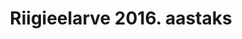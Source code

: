 ---
schema: default
title: Riigieelarve 2016. aastaks
title_en: State budget for 2016
notes: '<a href=https://www.rahandusministeerium.ee/et/eesmargidtegevused/riigieelarve-ja-majandus/riigieelarve-ja-majandusulevaated>Riigieelarved</a>.'
notes_en: ''
department: ''
category:
  - Majandus ja rahandus
category_en:
  - Economy and Finance
resources:
  - name: Lühiülevaade 2016. aasta riigieelarvest
    url: 'https://www.rahandusministeerium.ee/system/files_force/document_files/riigieelarve-2016-ylevaade.pdf?download=1'
    format: PDF
    interactive: 'True'
  - name: 2016. aasta riigieelarve eelnõu seletuskiri
    url: 'https://www.rahandusministeerium.ee/system/files_force/document_files/2016-aasta-riigieelarve-seletuskiri-2504.pdf?download=1'
    format: PDF
    interactive: 'True'
  - name: 2016. aasta riigieelarve seadus
    url: 'https://www.rahandusministeerium.ee/system/files_force/document_files/2016-riigieelarve-seadus.pdf?download=1'
    format: PDF
    interactive: 'True'
  - name: 2016. aasta riigieelarve seadus
    url: 'https://www.rahandusministeerium.ee/system/files_force/document_files/2016-riigieelarve-seadus.xlsx?download=1'
    format: XLSX
    interactive: 'True'
  - name: 2016. aasta riigieelarve seaduse muudatused
    url: 'https://www.rahandusministeerium.ee/system/files_force/document_files/2016-seaduse-muutmine.xlsx?download=1'
    format: XLSX
    interactive: 'True'
  - name: 2016. aasta riigieelarve seaduse muudatuste seletuskiri
    url: 'https://www.rahandusministeerium.ee/system/files_force/document_files/2016-aasta-riigieelarve-seaduse-muutmise-seletuskiri.pdf?download=1'
    format: PDF
    interactive: 'True'
  - name: Rahandusminister Sven Sesteri kõne 2016. aasta riigieelarve seaduse eelnõu (SE 103) esimesel lugemisel 20. oktoobril riigikogus
    url: 'https://www.rahandusministeerium.ee/system/files_force/document_files/rahandusministri-kone-2016-re-esimesel-lugemisel.pdf?download=1'
    format: PDF
    interactive: 'True'
  - name: Slaidiesitlus 2016. aasta riigieelarvest
    url: 'https://www.rahandusministeerium.ee/system/files_force/document_files/2016-re-slaidid.pdf?download=1'
    format: PDF
    interactive: 'True'
  - name: Slaidiesitlus 2016. aasta riigieelarvest
    url: 'https://www.rahandusministeerium.ee/system/files_force/document_files/2016-re-slaidid.pptx?download=1'
    format: PPTX
    interactive: 'True'
  - name: Государственный бюджет Эстонии на 2016 год (slaidid vene keeles, pdf)
    url: 'https://www.rahandusministeerium.ee/system/files_force/document_files/gosbudzet-estonii-2016.pdf?download=1'
    format: PDF
    interactive: 'True'
  - name: 2016. aasta riigieelarve tekstiparagrahvid
    url: 'https://www.rahandusministeerium.ee/system/files_force/document_files/2016-re-tekstiparagrahvid.pdf?download=1'
    format: PDF
    interactive: 'True'
  - name: Haridus- ja teadusministeeriumi valdkond tegevuspõhiselt riigieelarve seaduses
    url: 'https://www.rahandusministeerium.ee/system/files_force/document_files/re_seaduse_pilt_2016_prg_1lg_2_htm.pdf?download=1'
    format: PDF
    interactive: 'True'
  - name: 2015. aasta riigieelarve vahendite ülekandmine 2016. aastasse (rahandusministri käskkiri)
    url: 'https://www.rahandusministeerium.ee/system/files_force/document_files/kaskkiri-2015-ulekantavad.pdf?download=1'
    format: PDF
    interactive: 'True'
  - name: 2015. aasta riigieelarve vahendite ülekandmine 2016. aastasse (rahandusministri käskkirja seletuskiri)
    url: 'https://www.rahandusministeerium.ee/system/files_force/document_files/seletuskiri-2015-ulekantavad.pdf?download=1'
    format: PDF
    interactive: 'True'
  - name: 2015. aasta riigieelarve vahendite ülekandmine 2016. aastasse (rahandusministri käskkirja lisa 1)
    url: 'https://www.rahandusministeerium.ee/system/files_force/document_files/2015-ylekantavad-lisa-1.xlsx?download=1'
    format: XLSX
    interactive: 'True'
  - name: 2015. aasta riigieelarve vahendite ülekandmine 2016. aastasse (rahandusministri käskkirja lisa 2)
    url: 'https://www.rahandusministeerium.ee/system/files_force/document_files/2015-ylekantavad-lisa-2.xlsx?download=1'
    format: XLSX
    interactive: 'True'
  - name: Kaitseministeeriumi valitsemisala tegevuskava 2016–2019
    url: 'https://www.rahandusministeerium.ee/system/files_force/document_files/kaitseministeerium_tegevuskava_2016-2019.pdf?download=1'
    format: PDF
    interactive: 'True'
  - name: Haridus- ja teadusministeeriumi valitsemisala programmid 2016–2019
    url: 'https://www.rahandusministeerium.ee/system/files_force/document_files/htm-programmid-2016-2019.pdf?download=1'
    format: PDF
    interactive: 'True'
  - name: Kultuuriministeeriumi valitsemisala tegevuskava 2016–2019
    url: 'https://www.rahandusministeerium.ee/system/files_force/document_files/kultuuriministeeriumi_tegevuskava_2016-2019.pdf?download=1'
    format: PDF
    interactive: 'True'
  - name: Justiitsministeeriumi valitsemisala tegevuskava 2016–2019
    url: 'https://www.rahandusministeerium.ee/system/files_force/document_files/justiitsministeeriumi_tegevuskava_2016-2019.pdf?download=1'
    format: PDF
    interactive: 'True'
  - name: Majandus- ja Kommunikatsiooniministeeriumi valdkondlike arengukavade rakendusplaanid aastateks 2016–2019
    url: 'https://www.rahandusministeerium.ee/system/files_force/document_files/mkm_rakendusplaanid_2016-2019.pdf?download=1'
    format: PDF
    interactive: 'True'
  - name: Keskkonnaministeeriumi valitsemisala tegevuskava 2016–2019
    url: 'https://www.rahandusministeerium.ee/system/files_force/document_files/keskkonnaministeeriumi_tegevuskava_2016-2019.pdf?download=1'
    format: PDF
    interactive: 'True'
  - name: Siseministeeriumi valitsemisala tegevuskava 2016–2019
    url: 'https://www.rahandusministeerium.ee/system/files_force/document_files/sim_tegevuskava_2016-2019.pdf?download=1'
    format: PDF
    interactive: 'True'
  - name: Välisministeeriumi valitsemisala tegevuskava 2016–2019
    url: 'https://www.rahandusministeerium.ee/system/files_force/document_files/valisministeeriumi_tegevuskava_2016-2019.pdf?download=1'
    format: PDF
    interactive: 'True'
  - name: Sotsiaalministeeriumi valitsemisala tegevuskava 2016–2019
    url: 'https://www.rahandusministeerium.ee/system/files_force/document_files/sotsiaalministeeriumi_tegevuskava_2016-2019.pdf?download=1'
    format: PDF
    interactive: 'True'
  - name: Maaeluministeeriumi valitsemisala tegevuskava 2016–2019
    url: 'https://www.rahandusministeerium.ee/system/files_force/document_files/maaeluministeeriumi_tegevuskava_2016-2019.pdf?download=1'
    format: PDF
    interactive: 'True'
  - name: Rahandusministeeriumi valitsemisala tegevuskava 2016–2019
    url: 'https://www.rahandusministeerium.ee/system/files_force/document_files/rahandusministeeriumi-tegevuskava-2016-2019.pdf?download=1'
    format: PDF
    interactive: 'True'
  - name: Riigikantselei tegevuskava 2016
    url: 'https://www.rahandusministeerium.ee/system/files_force/document_files/riigikantselei_tegevuskava_2016.pdf?download=1'
    format: PDF
    interactive: 'True'
license: 'http://creativecommons.org/about/cc0'
update_freq: ''
date_issued: 2020/01/13
date_modified: 2020/01/13
organization: Rahandusministeerium
maintainer_name: 
maintainer_email: 
maintainer_phone:

---